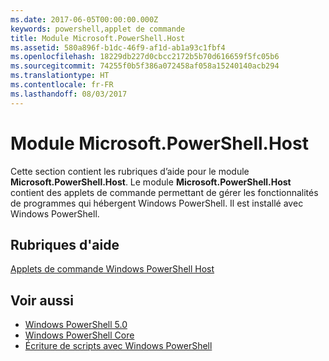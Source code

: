 ```yaml
---
ms.date: 2017-06-05T00:00:00.000Z
keywords: powershell,applet de commande
title: Module Microsoft.PowerShell.Host
ms.assetid: 580a896f-b1dc-46f9-af1d-ab1a93c1fbf4
ms.openlocfilehash: 18229db227d0cbcc2172b5b70d616659f5fc05b6
ms.sourcegitcommit: 74255f0b5f386a072458af058a15240140acb294
ms.translationtype: HT
ms.contentlocale: fr-FR
ms.lasthandoff: 08/03/2017
---
```

# <a name="microsoftpowershellhost-module"></a>Module Microsoft.PowerShell.Host
Cette section contient les rubriques d’aide pour le module **Microsoft.PowerShell.Host**. Le module **Microsoft.PowerShell.Host** contient des applets de commande permettant de gérer les fonctionnalités de programmes qui hébergent Windows PowerShell. Il est installé avec Windows PowerShell.

## <a name="help-topics"></a>Rubriques d'aide
[Applets de commande Windows PowerShell Host](http://go.microsoft.com/fwlink/?LinkID=245859)

## <a name="see-also"></a>Voir aussi
- [Windows PowerShell 5.0](Windows-PowerShell-5.0.md)
- [Windows PowerShell Core](https://technet.microsoft.com/en-us/library/4b75f1e4-f327-48f3-92ab-bf5435094d41)
- [Écriture de scripts avec Windows PowerShell](../../getting-started/fundamental/Scripting-with-Windows-PowerShell.md)

